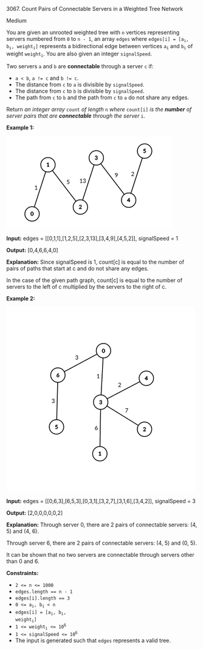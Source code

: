 3067\. Count Pairs of Connectable Servers in a Weighted Tree Network

Medium

You are given an unrooted weighted tree with `n` vertices representing servers numbered from `0` to `n - 1`, an array `edges` where <code>edges[i] = [a<sub>i</sub>, b<sub>i</sub>, weight<sub>i</sub>]</code> represents a bidirectional edge between vertices <code>a<sub>i</sub></code> and <code>b<sub>i</sub></code> of weight <code>weight<sub>i</sub></code>. You are also given an integer `signalSpeed`.

Two servers `a` and `b` are **connectable** through a server `c` if:

*   `a < b`, `a != c` and `b != c`.
*   The distance from `c` to `a` is divisible by `signalSpeed`.
*   The distance from `c` to `b` is divisible by `signalSpeed`.
*   The path from `c` to `b` and the path from `c` to `a` do not share any edges.

Return _an integer array_ `count` _of length_ `n` _where_ `count[i]` _is the **number** of server pairs that are **connectable** through_ _the server_ `i`.

**Example 1:**

![](example22.png)

**Input:** edges = [[0,1,1],[1,2,5],[2,3,13],[3,4,9],[4,5,2]], signalSpeed = 1

**Output:** [0,4,6,6,4,0]

**Explanation:** Since signalSpeed is 1, count[c] is equal to the number of pairs of paths that start at c and do not share any edges.

In the case of the given path graph, count[c] is equal to the number of servers to the left of c multiplied by the servers to the right of c. 

**Example 2:**

![](example11.png)

**Input:** edges = [[0,6,3],[6,5,3],[0,3,1],[3,2,7],[3,1,6],[3,4,2]], signalSpeed = 3

**Output:** [2,0,0,0,0,0,2]

**Explanation:** Through server 0, there are 2 pairs of connectable servers: (4, 5) and (4, 6).

Through server 6, there are 2 pairs of connectable servers: (4, 5) and (0, 5).

It can be shown that no two servers are connectable through servers other than 0 and 6. 

**Constraints:**

*   `2 <= n <= 1000`
*   `edges.length == n - 1`
*   `edges[i].length == 3`
*   <code>0 <= a<sub>i</sub>, b<sub>i</sub> < n</code>
*   <code>edges[i] = [a<sub>i</sub>, b<sub>i</sub>, weight<sub>i</sub>]</code>
*   <code>1 <= weight<sub>i</sub> <= 10<sup>6</sup></code>
*   <code>1 <= signalSpeed <= 10<sup>6</sup></code>
*   The input is generated such that `edges` represents a valid tree.
